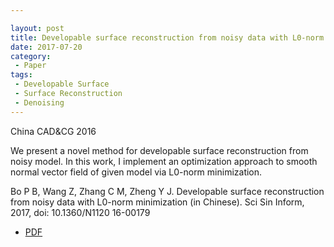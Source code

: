```yaml
---

layout: post
title: Developable surface reconstruction from noisy data with L0-norm minimization
date: 2017-07-20
category:
 - Paper
tags:
 - Developable Surface
 - Surface Reconstruction
 - Denoising
---
```

China CAD&CG 2016 

We present a novel method for developable surface reconstruction from noisy model. In this work, I implement an optimization approach to smooth normal vector field of given model via L0-norm minimization. 

Bo P B, Wang Z, Zhang C M, Zheng Y J. Developable surface reconstruction from noisy data with L0-norm minimization (in Chinese). Sci Sin Inform, 2017, doi: 10.1360/N1120 16-00179


* [PDF](https://paulyzheng.github.io/paper/2017-01.pdf)
